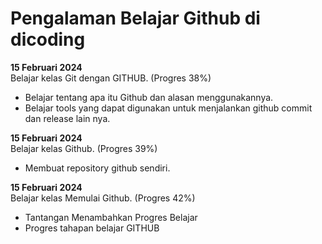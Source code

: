 # Pengalaman Belajar Github di dicoding

**15 Februari 2024**<br>
Belajar kelas Git dengan GITHUB. (Progres 38%)
* Belajar tentang apa itu Github dan alasan menggunakannya.
* Belajar tools yang dapat digunakan untuk menjalankan github commit dan release lain nya.

**15 Februari 2024**<br>
Belajar kelas Github. (Progres 39%)
* Membuat repository github sendiri.

**15 Februari 2024**<br>
Belajar kelas Memulai Github. (Progres 42%)
* Tantangan Menambahkan Progres Belajar
* Progres tahapan belajar GITHUB
